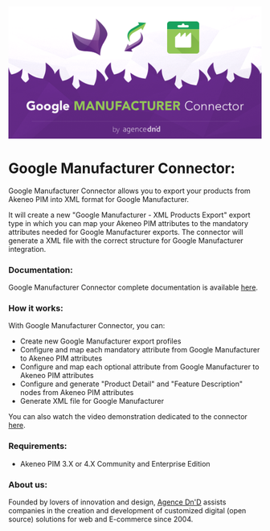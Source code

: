 ![Google Manufacturer Connector](doc/img/google-manufacturer-logo.png)

# Google Manufacturer Connector:

Google Manufacturer Connector allows you to export your products from Akeneo PIM into XML format for Google Manufacturer.

It will create a new "Google Manufacturer - XML Products Export" export type in which you can map your Akeneo PIM  attributes to the mandatory attributes needed for Google Manufacturer exports. The connector will generate a XML file with the correct structure for Google Manufacturer integration.

### Documentation:

Google Manufacturer Connector complete documentation is available [here](doc/summary.md).

### How it works:

With Google Manufacturer Connector, you can:

* Create new Google Manufacturer export profiles
* Configure and map each mandatory attribute from Google Manufacturer to Akeneo PIM attributes
* Configure and map each optional attribute from Google Manufacturer to Akeneo PIM attributes
* Configure and generate "Product Detail" and "Feature Description" nodes from Akeneo PIM attributes
* Generate XML file for Google Manufacturer

You can also watch the video demonstration dedicated to the connector [here](https://youtu.be/_TP92DWYw1o).

### Requirements:

* Akeneo PIM 3.X or 4.X Community and Enterprise Edition

### About us:

Founded by lovers of innovation and design, [Agence Dn'D](https://www.dnd.fr) assists companies in the creation and development of customized digital (open source) solutions for web and E-commerce since 2004.
